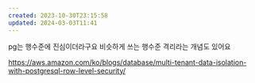 ```yaml
---
created: 2023-10-30T23:15:58
updated: 2024-03-03T11:41
---
```

pg는 행수준에 진심이더라구요
비슷하게 쓰는 행수준 격리라는 개념도 있어요

https://aws.amazon.com/ko/blogs/database/multi-tenant-data-isolation-with-postgresql-row-level-security/